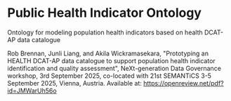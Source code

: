Public Health Indicator Ontology
===================
Ontology for modeling population health indicators based on health DCAT-AP data catalogue

Rob Brennan, Junli Liang, and Akila Wickramasekara, "Prototyping an HEALTH DCAT-AP data catalogue to support population health indicator identification and quality assessment", NeXt-generation Data Governance workshop, 3rd September 2025, co-located with 21st SEMANTiCS 3-5 September 2025, Vienna, Austria. Available at: https://openreview.net/pdf?id=JMWarUh56o
